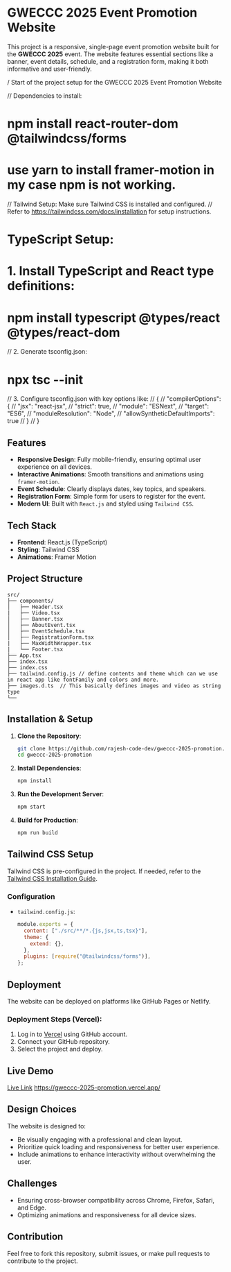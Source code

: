 # GWECCC 2025 Event Promotion Website

This project is a responsive, single-page event promotion website built for the **GWECCC 2025** event. The website features essential sections like a banner, event details, schedule, and a registration form, making it both informative and user-friendly.

/ Start of the project setup for the GWECCC 2025 Event Promotion Website

// Dependencies to install:

# npm install react-router-dom @tailwindcss/forms

# use yarn to install framer-motion in my case npm is not working.

// Tailwind Setup: Make sure Tailwind CSS is installed and configured.
// Refer to https://tailwindcss.com/docs/installation for setup instructions.

# TypeScript Setup:

# 1. Install TypeScript and React type definitions:

# npm install typescript @types/react @types/react-dom

// 2. Generate tsconfig.json:

# npx tsc --init

// 3. Configure tsconfig.json with key options like:
// {
// "compilerOptions": {
// "jsx": "react-jsx",
// "strict": true,
// "module": "ESNext",
// "target": "ES6",
// "moduleResolution": "Node",
// "allowSyntheticDefaultImports": true
// }
// }

## Features

- **Responsive Design**: Fully mobile-friendly, ensuring optimal user experience on all devices.
- **Interactive Animations**: Smooth transitions and animations using `framer-motion`.
- **Event Schedule**: Clearly displays dates, key topics, and speakers.
- **Registration Form**: Simple form for users to register for the event.
- **Modern UI**: Built with `React.js` and styled using `Tailwind CSS`.

## Tech Stack

- **Frontend**: React.js (TypeScript)
- **Styling**: Tailwind CSS
- **Animations**: Framer Motion

## Project Structure

```
src/
├── components/
│   ├── Header.tsx
|   ├── Video.tsx
│   ├── Banner.tsx
│   ├── AboutEvent.tsx
│   ├── EventSchedule.tsx
│   ├── RegistrationForm.tsx
|   ├── MaxWidthWrapper.tsx
|   └── Footer.tsx
├── App.tsx
├── index.tsx
├── index.css
├── tailwind.config.js // define contents and theme which can we use in react app like fontFamily and colors and more.
├── images.d.ts  // This basically defines images and video as string type
└──
```

## Installation & Setup

1. **Clone the Repository**:

   ```bash
   git clone https://github.com/rajesh-code-dev/gweccc-2025-promotion.git
   cd gweccc-2025-promotion
   ```

2. **Install Dependencies**:

   ```bash
   npm install
   ```

3. **Run the Development Server**:

   ```bash
   npm start
   ```

4. **Build for Production**:
   ```bash
   npm run build
   ```

## Tailwind CSS Setup

Tailwind CSS is pre-configured in the project. If needed, refer to the [Tailwind CSS Installation Guide](https://tailwindcss.com/docs/installation).

### Configuration

- `tailwind.config.js`:
  ```js
  module.exports = {
    content: ["./src/**/*.{js,jsx,ts,tsx}"],
    theme: {
      extend: {},
    },
    plugins: [require("@tailwindcss/forms")],
  };
  ```

## Deployment

The website can be deployed on platforms like GitHub Pages or Netlify.

### Deployment Steps (Vercel):

1. Log in to [Vercel](https://www.vercel.com/) using GitHub account.
2. Connect your GitHub repository.
3. Select the project and deploy.

## Live Demo

[Live Link](#) https://gweccc-2025-promotion.vercel.app/

## Design Choices

The website is designed to:

- Be visually engaging with a professional and clean layout.
- Prioritize quick loading and responsiveness for better user experience.
- Include animations to enhance interactivity without overwhelming the user.

## Challenges

- Ensuring cross-browser compatibility across Chrome, Firefox, Safari, and Edge.
- Optimizing animations and responsiveness for all device sizes.

## Contribution

Feel free to fork this repository, submit issues, or make pull requests to contribute to the project.
